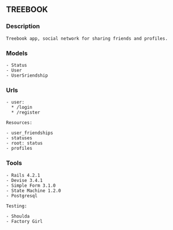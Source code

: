 ## TREEBOOK

### Description

```
Treebook app, social network for sharing friends and profiles.

```

### Models

```
- Status
- User 
- UserSriendship
```

### Urls

```
- user:
  * /login
  * /register

Resources:

- user_friendships
- statuses
- root: status
- profiles
```

### Tools

```
- Rails 4.2.1
- Devise 3.4.1
- Simple Form 3.1.0
- State Machine 1.2.0
- Postgresql

Testing:

- Shoulda
- Factory Girl
```
